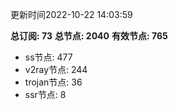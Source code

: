 更新时间2022-10-22 14:03:59

**总订阅: 73**
**总节点: 2040**
**有效节点: 765**
- ss节点: 477
- v2ray节点: 244
- trojan节点: 36
- ssr节点: 8
